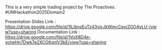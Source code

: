 This is a very simple trading project by The Proactives. #UMHackathon2025Domain2

Presentation Slides Link : https://drive.google.com/file/d/1ILibnsEuTz43vjcJkWmcCevrZGO4vLU-/view?usp=sharing
Documentation Link : https://drive.google.com/file/d/1VoX8D4e-votwHn7Dwk7e2XCGKqnlV3bE/view?usp=sharing
